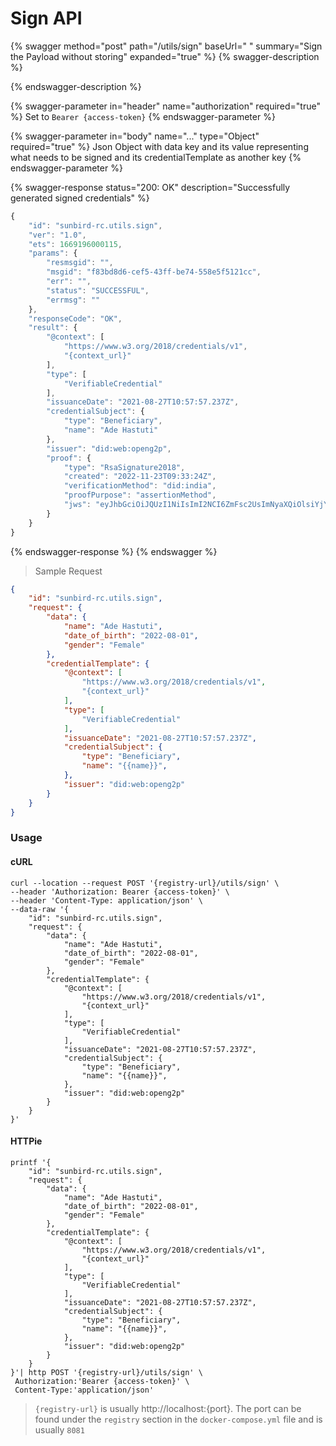 # Sign API

{% swagger method="post" path="/utils/sign" baseUrl=" " summary="Sign the Payload without storing" expanded="true" %}
{% swagger-description %}

{% endswagger-description %}

{% swagger-parameter in="header" name="authorization" required="true" %}
Set to `Bearer {access-token}`
{% endswagger-parameter %}

{% swagger-parameter in="body" name="..." type="Object" required="true" %}
Json Object with data key and its value representing what needs to be signed and its credentialTemplate as another key
{% endswagger-parameter %}

{% swagger-response status="200: OK" description="Successfully generated signed credentials" %}
```javascript
{
    "id": "sunbird-rc.utils.sign",
    "ver": "1.0",
    "ets": 1669196000115,
    "params": {
        "resmsgid": "",
        "msgid": "f83bd8d6-cef5-43ff-be74-558e5f5121cc",
        "err": "",
        "status": "SUCCESSFUL",
        "errmsg": ""
    },
    "responseCode": "OK",
    "result": {
        "@context": [
            "https://www.w3.org/2018/credentials/v1",
            "{context_url}"
        ],
        "type": [
            "VerifiableCredential"
        ],
        "issuanceDate": "2021-08-27T10:57:57.237Z",
        "credentialSubject": {
            "type": "Beneficiary",
            "name": "Ade Hastuti"
        },
        "issuer": "did:web:openg2p",
        "proof": {
            "type": "RsaSignature2018",
            "created": "2022-11-23T09:33:24Z",
            "verificationMethod": "did:india",
            "proofPurpose": "assertionMethod",
            "jws": "eyJhbGciOiJQUzI1NiIsImI2NCI6ZmFsc2UsImNyaXQiOlsiYjY0Il19..WG0GIEQS6etth5CHzQfk73rtsGKuiQE3t_zYNKUuhPhTSECa34YWEOTLDDO2iUpufNO8DcLXLSme0XB2HVyS7E0j5sHOWHPDyJiCZRlIFO2cQl1dLCXO84p7KVuEat2AmgDBQjlMUFUQk3PhBhzRhQc0DP6EhGHcXlZMgizcwlN9japYcKuHGCXGj6VXkwoNKFcSAfvkUIaWLlPuy2pvYiNYqek-07PIVtBBQN0rWcGwe3MeHFvFkURwUK5adrnv9TKWv50AnopZSS750glIxFAXv5tfg71c_XQCwaTRa6FUGO-vCQgO8meN3yZ6EqS8oeu1jiRc5ohNGzbyOjQa3A"
        }
    }
}
```
{% endswagger-response %}
{% endswagger %}

> Sample Request

```json
{
    "id": "sunbird-rc.utils.sign",
    "request": {
        "data": {
            "name": "Ade Hastuti",
            "date_of_birth": "2022-08-01",
            "gender": "Female"
        },
        "credentialTemplate": {
            "@context": [
                "https://www.w3.org/2018/credentials/v1",
                "{context_url}"
            ],
            "type": [
                "VerifiableCredential"
            ],
            "issuanceDate": "2021-08-27T10:57:57.237Z",
            "credentialSubject": {
                "type": "Beneficiary",
                "name": "{{name}}",
            },
            "issuer": "did:web:openg2p"
        }
    }
}
```

### Usage

#### cURL

```shell
curl --location --request POST '{registry-url}/utils/sign' \
--header 'Authorization: Bearer {access-token}' \
--header 'Content-Type: application/json' \
--data-raw '{
    "id": "sunbird-rc.utils.sign",
    "request": {
        "data": {
            "name": "Ade Hastuti",
            "date_of_birth": "2022-08-01",
            "gender": "Female"
        },
        "credentialTemplate": {
            "@context": [
                "https://www.w3.org/2018/credentials/v1",
                "{context_url}"
            ],
            "type": [
                "VerifiableCredential"
            ],
            "issuanceDate": "2021-08-27T10:57:57.237Z",
            "credentialSubject": {
                "type": "Beneficiary",
                "name": "{{name}}",
            },
            "issuer": "did:web:openg2p"
        }
    }
}'
```

#### HTTPie

```shell
printf '{
    "id": "sunbird-rc.utils.sign",
    "request": {
        "data": {
            "name": "Ade Hastuti",
            "date_of_birth": "2022-08-01",
            "gender": "Female"
        },
        "credentialTemplate": {
            "@context": [
                "https://www.w3.org/2018/credentials/v1",
                "{context_url}"
            ],
            "type": [
                "VerifiableCredential"
            ],
            "issuanceDate": "2021-08-27T10:57:57.237Z",
            "credentialSubject": {
                "type": "Beneficiary",
                "name": "{{name}}",
            },
            "issuer": "did:web:openg2p"
        }
    }
}'| http POST '{registry-url}/utils/sign' \
 Authorization:'Bearer {access-token}' \
 Content-Type:'application/json'
```

> `{registry-url}` is usually http://localhost:{port}. The port can be found under the `registry` section in the `docker-compose.yml` file and is usually `8081`
